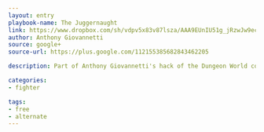 ```yaml
---
layout: entry
playbook-name: The Juggernaught 
link: https://www.dropbox.com/sh/vdpv5x83v87lsza/AAA9EUnIU51g_jRzwJw9ec0oa?dl=0
author: Anthony Giovannetti
source: google+
source-url: https://plus.google.com/112155385682843462205

description: Part of Anthony Giovannetti's hack of the Dungeon World core playbooks

categories:
- fighter 

tags:
- free 
- alternate
---
```

